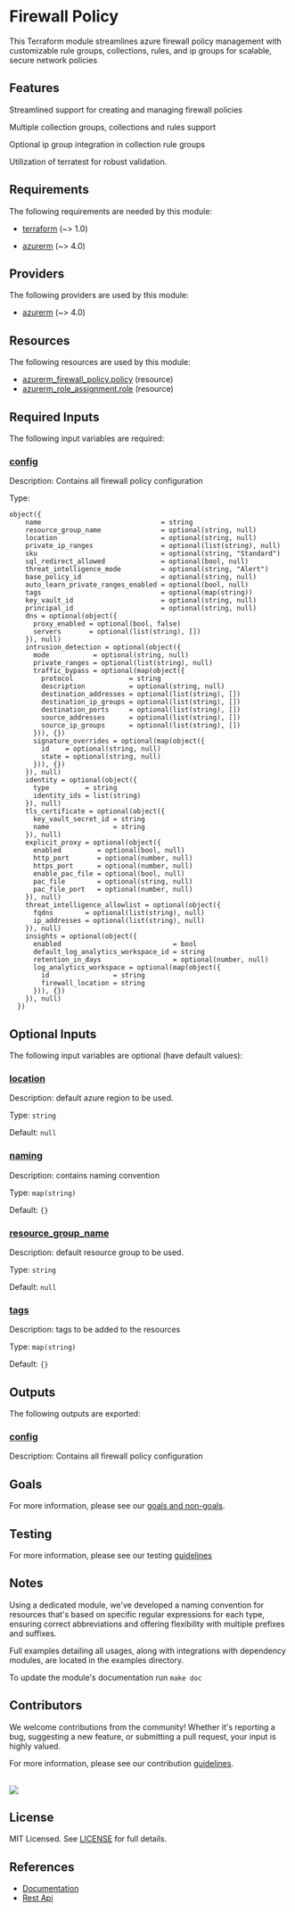 # Firewall Policy

This Terraform module streamlines azure firewall policy management with customizable rule groups, collections, rules, and ip groups for scalable, secure network policies

## Features

Streamlined support for creating and managing firewall policies

Multiple collection groups, collections and rules support

Optional ip group integration in collection rule groups

Utilization of terratest for robust validation.

<!-- BEGIN_TF_DOCS -->
## Requirements

The following requirements are needed by this module:

- <a name="requirement_terraform"></a> [terraform](#requirement\_terraform) (~> 1.0)

- <a name="requirement_azurerm"></a> [azurerm](#requirement\_azurerm) (~> 4.0)

## Providers

The following providers are used by this module:

- <a name="provider_azurerm"></a> [azurerm](#provider\_azurerm) (~> 4.0)

## Resources

The following resources are used by this module:

- [azurerm_firewall_policy.policy](https://registry.terraform.io/providers/hashicorp/azurerm/latest/docs/resources/firewall_policy) (resource)
- [azurerm_role_assignment.role](https://registry.terraform.io/providers/hashicorp/azurerm/latest/docs/resources/role_assignment) (resource)

## Required Inputs

The following input variables are required:

### <a name="input_config"></a> [config](#input\_config)

Description: Contains all firewall policy configuration

Type:

```hcl
object({
    name                              = string
    resource_group_name               = optional(string, null)
    location                          = optional(string, null)
    private_ip_ranges                 = optional(list(string), null)
    sku                               = optional(string, "Standard")
    sql_redirect_allowed              = optional(bool, null)
    threat_intelligence_mode          = optional(string, "Alert")
    base_policy_id                    = optional(string, null)
    auto_learn_private_ranges_enabled = optional(bool, null)
    tags                              = optional(map(string))
    key_vault_id                      = optional(string, null)
    principal_id                      = optional(string, null)
    dns = optional(object({
      proxy_enabled = optional(bool, false)
      servers       = optional(list(string), [])
    }), null)
    intrusion_detection = optional(object({
      mode           = optional(string, null)
      private_ranges = optional(list(string), null)
      traffic_bypass = optional(map(object({
        protocol              = string
        description           = optional(string, null)
        destination_addresses = optional(list(string), [])
        destination_ip_groups = optional(list(string), [])
        destination_ports     = optional(list(string), [])
        source_addresses      = optional(list(string), [])
        source_ip_groups      = optional(list(string), [])
      })), {})
      signature_overrides = optional(map(object({
        id    = optional(string, null)
        state = optional(string, null)
      })), {})
    }), null)
    identity = optional(object({
      type         = string
      identity_ids = list(string)
    }), null)
    tls_certificate = optional(object({
      key_vault_secret_id = string
      name                = string
    }), null)
    explicit_proxy = optional(object({
      enabled         = optional(bool, null)
      http_port       = optional(number, null)
      https_port      = optional(number, null)
      enable_pac_file = optional(bool, null)
      pac_file        = optional(string, null)
      pac_file_port   = optional(number, null)
    }), null)
    threat_intelligence_allowlist = optional(object({
      fqdns        = optional(list(string), null)
      ip_addresses = optional(list(string), null)
    }), null)
    insights = optional(object({
      enabled                            = bool
      default_log_analytics_workspace_id = string
      retention_in_days                  = optional(number, null)
      log_analytics_workspace = optional(map(object({
        id                = string
        firewall_location = string
      })), {})
    }), null)
  })
```

## Optional Inputs

The following input variables are optional (have default values):

### <a name="input_location"></a> [location](#input\_location)

Description: default azure region to be used.

Type: `string`

Default: `null`

### <a name="input_naming"></a> [naming](#input\_naming)

Description: contains naming convention

Type: `map(string)`

Default: `{}`

### <a name="input_resource_group_name"></a> [resource\_group\_name](#input\_resource\_group\_name)

Description: default resource group to be used.

Type: `string`

Default: `null`

### <a name="input_tags"></a> [tags](#input\_tags)

Description: tags to be added to the resources

Type: `map(string)`

Default: `{}`

## Outputs

The following outputs are exported:

### <a name="output_config"></a> [config](#output\_config)

Description: Contains all firewall policy configuration
<!-- END_TF_DOCS -->

## Goals

For more information, please see our [goals and non-goals](./GOALS.md).

## Testing

For more information, please see our testing [guidelines](./TESTING.md)

## Notes

Using a dedicated module, we've developed a naming convention for resources that's based on specific regular expressions for each type, ensuring correct abbreviations and offering flexibility with multiple prefixes and suffixes.

Full examples detailing all usages, along with integrations with dependency modules, are located in the examples directory.

To update the module's documentation run `make doc`

## Contributors

We welcome contributions from the community! Whether it's reporting a bug, suggesting a new feature, or submitting a pull request, your input is highly valued.

For more information, please see our contribution [guidelines](./CONTRIBUTING.md). <br><br>

<a href="https://github.com/cloudnationhq/terraform-azure-fwp/graphs/contributors">
  <img src="https://contrib.rocks/image?repo=cloudnationhq/terraform-azure-fwp" />
</a>

## License

MIT Licensed. See [LICENSE](./LICENSE) for full details.

## References

- [Documentation](https://learn.microsoft.com/en-us/azure/firewall/policy-rule-sets)
- [Rest Api](https://learn.microsoft.com/en-us/rest/api/virtualnetwork/firewall-policies)
